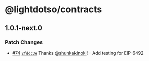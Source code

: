 # @lightdotso/contracts

## 1.0.1-next.0

### Patch Changes

- [#74](https://github.com/LightDotSo/LightDotSo/pull/74) [`2fddc3e`](https://github.com/LightDotSo/LightDotSo/commit/2fddc3e42e9c56d00ca174bdc88a0f880b964784) Thanks [@shunkakinoki](https://github.com/shunkakinoki)! - Add testing for EIP-6492
